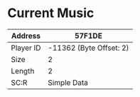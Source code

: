 
#  Current Music
Address   | 57F1DE
----------|-------------
Player ID | -11362 (Byte Offset: 2)
Size 	  | 2
Length 	  | 2
SC:R      | Simple Data



